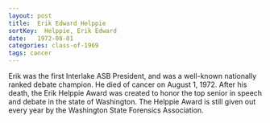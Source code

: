 ```yaml
---
layout: post
title:  Erik Edward Helppie
sortKey:  Helppie, Erik Edward
date:   1972-08-01
categories: class-of-1969
tags: cancer
---
```

Erik was the first Interlake ASB President, and was a well-known nationally ranked debate champion. He died of cancer on August 1, 1972. After his death, the Erik Helppie Award was created to honor the top senior in speech and debate in the state of Washington. The Helppie Award is still given out every year by the Washington State Forensics Association.
